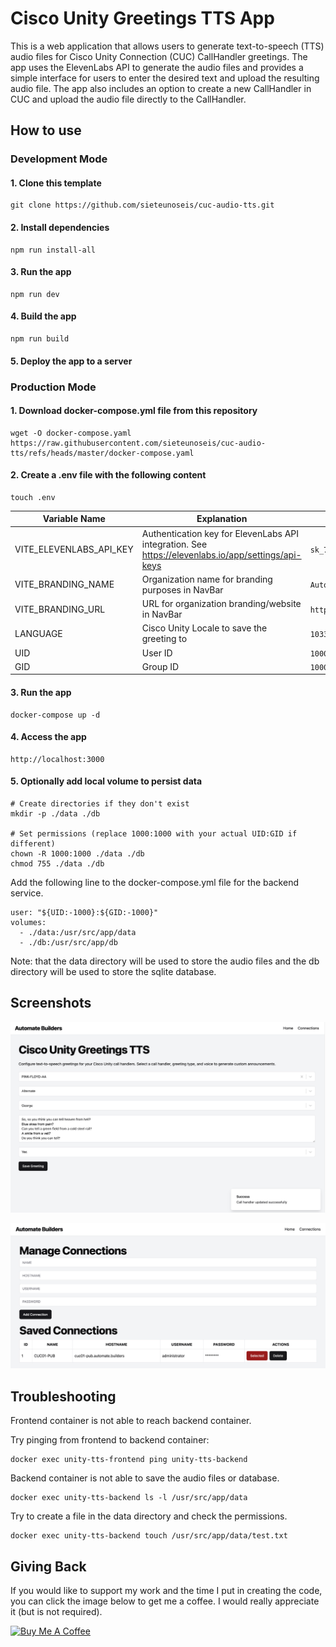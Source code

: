 # Cisco Unity Greetings TTS App

This is a web application that allows users to generate text-to-speech (TTS) audio files for Cisco Unity Connection (CUC) CallHandler greetings. The app uses the ElevenLabs API to generate the audio files and provides a simple interface for users to enter the desired text and upload the resulting audio file. The app also includes an option to create a new CallHandler in CUC and upload the audio file directly to the CallHandler.

## How to use

### Development Mode

#### 1. Clone this template
```
git clone https://github.com/sieteunoseis/cuc-audio-tts.git
```
#### 2. Install dependencies
```
npm run install-all
```

#### 3. Run the app
```
npm run dev
```

#### 4. Build the app

```
npm run build
```

#### 5. Deploy the app to a server

### Production Mode

#### 1. Download docker-compose.yml file from this repository
```
wget -O docker-compose.yaml https://raw.githubusercontent.com/sieteunoseis/cuc-audio-tts/refs/heads/master/docker-compose.yaml
```
#### 2. Create a .env file with the following content
```
touch .env
```

| Variable Name | Explanation | Example/Default | Required |
|--------------|-------------|----------------|----------------|           
| VITE_ELEVENLABS_API_KEY | Authentication key for ElevenLabs API integration. See https://elevenlabs.io/app/settings/api-keys | `sk_73e46...62c1` | `yes` | 
| VITE_BRANDING_NAME | Organization name for branding purposes in NavBar | `Automate Builders` | `no` | 
| VITE_BRANDING_URL | URL for organization branding/website in NavBar | `http://automate.builders` | `no` |
| LANGUAGE | Cisco Unity Locale to save the greeting to | `1033` | `no` |
| UID | User ID | `1000` | `no` |
| GID | Group ID | `1000` | `no` |

#### 3. Run the app
```
docker-compose up -d
```
#### 4. Access the app
```
http://localhost:3000
```

#### 5. Optionally add local volume to persist data
```
# Create directories if they don't exist
mkdir -p ./data ./db

# Set permissions (replace 1000:1000 with your actual UID:GID if different)
chown -R 1000:1000 ./data ./db
chmod 755 ./data ./db
```
Add the following line to the docker-compose.yml file for the backend service.
``` 
user: "${UID:-1000}:${GID:-1000}"
volumes:
  - ./data:/usr/src/app/data
  - ./db:/usr/src/app/db
```
Note: that the data directory will be used to store the audio files and the db directory will be used to store the sqlite database.

## Screenshots

![Home](https://raw.githubusercontent.com/sieteunoseis/cuc-audio-tts/6660ec08598e901979a7355f3ade51cea61b3a2b/screenshots/home.png)

![Connections](https://raw.githubusercontent.com/sieteunoseis/cuc-audio-tts/6660ec08598e901979a7355f3ade51cea61b3a2b/screenshots/connections.png)

## Troubleshooting

Frontend container is not able to reach backend container.

Try pinging from frontend to backend container:

```
docker exec unity-tts-frontend ping unity-tts-backend
```

Backend container is not able to save the audio files or database.

```
docker exec unity-tts-backend ls -l /usr/src/app/data
```

Try to create a file in the data directory and check the permissions.

```
docker exec unity-tts-backend touch /usr/src/app/data/test.txt
```

## Giving Back

If you would like to support my work and the time I put in creating the code, you can click the image below to get me a coffee. I would really appreciate it (but is not required).

<a href="https://www.buymeacoffee.com/automatebldrs" target="_blank"><img src="https://cdn.buymeacoffee.com/buttons/default-orange.png" alt="Buy Me A Coffee" height="41" width="174"></a>

